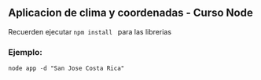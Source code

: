 ## Aplicacion de clima y coordenadas - Curso Node

Recuerden ejecutar ```npm install ``` para las librerias


### Ejemplo:

```
node app -d "San Jose Costa Rica"
```
